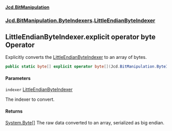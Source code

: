 #### [Jcd.BitManipulation](index.md 'index')
### [Jcd.BitManipulation.ByteIndexers](Jcd.BitManipulation.ByteIndexers.md 'Jcd.BitManipulation.ByteIndexers').[LittleEndianByteIndexer](Jcd.BitManipulation.ByteIndexers.LittleEndianByteIndexer.md 'Jcd.BitManipulation.ByteIndexers.LittleEndianByteIndexer')

## LittleEndianByteIndexer.explicit operator byte[](LittleEndianByteIndexer) Operator

Explicitly converts
the [LittleEndianByteIndexer](Jcd.BitManipulation.ByteIndexers.LittleEndianByteIndexer.md 'Jcd.BitManipulation.ByteIndexers.LittleEndianByteIndexer')
to an array of bytes.

```csharp
public static byte[] explicit operator byte[](Jcd.BitManipulation.ByteIndexers.LittleEndianByteIndexer indexer);
```
#### Parameters

<a name='Jcd.BitManipulation.ByteIndexers.LittleEndianByteIndexer.op_Explicitbyte[](Jcd.BitManipulation.ByteIndexers.LittleEndianByteIndexer).indexer'></a>

`indexer` [LittleEndianByteIndexer](Jcd.BitManipulation.ByteIndexers.LittleEndianByteIndexer.md 'Jcd.BitManipulation.ByteIndexers.LittleEndianByteIndexer')

The indexer to convert.

#### Returns

[System.Byte](https://docs.microsoft.com/en-us/dotnet/api/System.Byte 'System.Byte')[[]](https://docs.microsoft.com/en-us/dotnet/api/System.Array 'System.Array')
The raw data converted to an array, serialized as big endian.